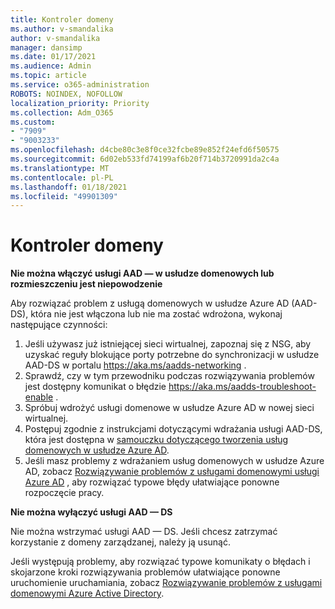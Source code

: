 ```yaml
---
title: Kontroler domeny
ms.author: v-smandalika
author: v-smandalika
manager: dansimp
ms.date: 01/17/2021
ms.audience: Admin
ms.topic: article
ms.service: o365-administration
ROBOTS: NOINDEX, NOFOLLOW
localization_priority: Priority
ms.collection: Adm_O365
ms.custom:
- "7909"
- "9003233"
ms.openlocfilehash: d4cbe80c3e8f0ce32fcbe89e852f24efd6f50575
ms.sourcegitcommit: 6d02eb533fd74199af6b20f714b3720991da2c4a
ms.translationtype: MT
ms.contentlocale: pl-PL
ms.lasthandoff: 01/18/2021
ms.locfileid: "49901309"
---
```

# <a name="domain-controller"></a>Kontroler domeny

**Nie można włączyć usługi AAD — w usłudze domenowych lub rozmieszczeniu jest niepowodzenie**

Aby rozwiązać problem z usługą domenowych w usłudze Azure AD (AAD-DS), która nie jest włączona lub nie ma zostać wdrożona, wykonaj następujące czynności:

1. Jeśli używasz już istniejącej sieci wirtualnej, zapoznaj się z NSG, aby uzyskać reguły blokujące porty potrzebne do synchronizacji w usłudze AAD-DS w portalu https://aka.ms/aadds-networking .
2. Sprawdź, czy w tym przewodniku podczas rozwiązywania problemów jest dostępny komunikat o błędzie  https://aka.ms/aadds-troubleshoot-enable .
3. Spróbuj wdrożyć usługi domenowe w usłudze Azure AD w nowej sieci wirtualnej.
4. Postępuj zgodnie z instrukcjami dotyczącymi wdrażania usługi AAD-DS, która jest dostępna w [samouczku dotyczącego tworzenia usług domenowych w usłudze Azure AD](https://docs.microsoft.com/azure/active-directory-domain-services/tutorial-create-instance).
5. Jeśli masz problemy z wdrażaniem usług domenowych w usłudze Azure AD, zobacz [Rozwiązywanie problemów z usługami domenowymi usługi Azure AD](https://docs.microsoft.com/azure/active-directory-domain-services/troubleshoot) , aby rozwiązać typowe błędy ułatwiające ponowne rozpoczęcie pracy. 

**Nie można wyłączyć usługi AAD — DS**

Nie można wstrzymać usługi AAD — DS. Jeśli chcesz zatrzymać korzystanie z domeny zarządzanej, należy ją usunąć.

Jeśli występują problemy, aby rozwiązać typowe komunikaty o błędach i skojarzone kroki rozwiązywania problemów ułatwiające ponowne uruchomienie uruchamiania, zobacz [Rozwiązywanie problemów z usługami domenowymi Azure Active Directory](https://docs.microsoft.com/azure/active-directory-domain-services/troubleshoot).
